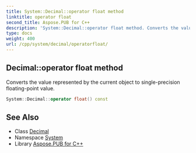 ```yaml
---
title: System::Decimal::operator float method
linktitle: operator float
second_title: Aspose.PUB for C++
description: 'System::Decimal::operator float method. Converts the value represented by the current object to single-precision floating-point value in C++.'
type: docs
weight: 400
url: /cpp/system/decimal/operatorfloat/
---
```

## Decimal::operator float method


Converts the value represented by the current object to single-precision floating-point value.

```cpp
System::Decimal::operator float() const
```

## See Also

* Class [Decimal](../)
* Namespace [System](../../)
* Library [Aspose.PUB for C++](../../../)
